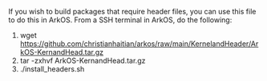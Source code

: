 If you wish to build packages that require header files, you can use this file to do this in ArkOS.
From a SSH terminal in ArkOS, do the following:

1. wget https://github.com/christianhaitian/arkos/raw/main/KernelandHeader/ArkOS-KernandHead.tar.gz
2. tar -zxhvf ArkOS-KernandHead.tar.gz
3. ./install_headers.sh
